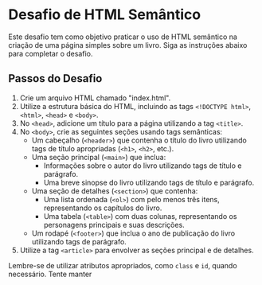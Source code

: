 # Desafio de HTML Semântico

Este desafio tem como objetivo praticar o uso de HTML semântico na criação de uma página simples sobre um livro. Siga as instruções abaixo para completar o desafio.

## Passos do Desafio

1. Crie um arquivo HTML chamado "index.html".
2. Utilize a estrutura básica do HTML, incluindo as tags `<!DOCTYPE html>`, `<html>`, `<head>` e `<body>`.
3. No `<head>`, adicione um título para a página utilizando a tag `<title>`.
4. No `<body>`, crie as seguintes seções usando tags semânticas:
   - Um cabeçalho (`<header>`) que contenha o título do livro utilizando tags de título apropriadas (`<h1>`, `<h2>`, etc.).
   - Uma seção principal (`<main>`) que inclua:
     - Informações sobre o autor do livro utilizando tags de título e parágrafo.
     - Uma breve sinopse do livro utilizando tags de título e parágrafo.
   - Uma seção de detalhes (`<section>`) que contenha:
     - Uma lista ordenada (`<ol>`) com pelo menos três itens, representando os capítulos do livro.
     - Uma tabela (`<table>`) com duas colunas, representando os personagens principais e suas descrições.
   - Um rodapé (`<footer>`) que inclua o ano de publicação do livro utilizando tags de parágrafo.
5. Utilize a tag `<article>` para envolver as seções principal e de detalhes.

Lembre-se de utilizar atributos apropriados, como `class` e `id`, quando necessário. Tente manter
